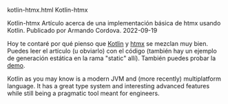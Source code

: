 kotlin-htmx.html
Kotlin-htmx

Kotlin-htmx
Artículo acerca de una implementación básica de htmx usando Kotlin. Publicado por Armando Cordova.
2022-09-19


Hoy te contaré por qué pienso que [Kotlin](https://kotlinlang.org/) y [htmx](https://htmx.org/) se mezclan muy bien. 
Puedes leer el artículo (u obviarlo) con el código 
(también hay un ejemplo de generación estática en la rama "static" allí). 
También puedes probar la [demo](https://corlaez.com/htmx.html).

Kotlin as you may know is a modern JVM and (more recently) multiplatform language.
It has a great type system and interesting advanced features while still being a pragmatic tool meant for engineers.
